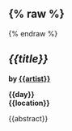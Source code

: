 {% raw %}
---
{% endraw %}

## *{{title}}*

**by [{{artist}}](/bios/#{{linkable_name}})**

**{{day}}**  
**{{location}}**

{{abstract}}

